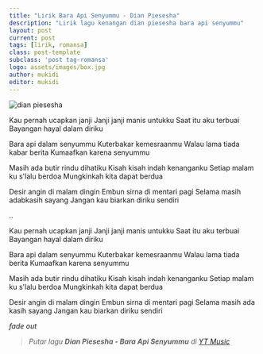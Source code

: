 ```yaml
---
title: "Lirik Bara Api Senyummu - Dian Piesesha"
description: "Lirik lagu kenangan dian piesesha bara api senyummu"
layout: post
current: post
tags: [lirik, romansa]
class: post-template
subclass: 'post tag-romansa'
logo: assets/images/box.jpg
author: mukidi
editor: mukidi
---
```


![dian piesesha](https://cdn.statically.io/img/media.suara.com/pictures/480x260/2019/10/01/34081-dian-piesesha-dokumentasi-pribadi.jpg)

Kau pernah ucapkan janji
Janji janji manis untukku
Saat itu aku terbuai
Bayangan hayal dalam diriku


Bara api dalam senyummu
Kuterbakar kemesraanmu
Walau lama tiada kabar berita
Kumaafkan karena senyummu


Masih ada butir rindu dihatiku
Kisah kisah indah kenanganku
Setiap malam ku s'lalu berdoa
Mungkinkah kita dapat berdua


Desir angin di malam dingin
Embun sirna di mentari pagi
Selama masih adabkasih sayang
Jangan kau biarkan diriku sendiri

..

Kau pernah ucapkan janji
Janji janji manis untukku
Saat itu aku terbuai
Bayangan hayal dalam diriku


Bara api dalam senyummu
Kuterbakar kemesraanmu
Walau lama tiada berita
Kumaafkan karena senyummu


Masih ada butir rindu dihatiku
Kisah kisah indah kenanganku
Setiap malam ku s'lalu berdoa
Mungkinkah kita dapat berdua


Desir angin di malam dingin
Embun sirna di mentari pagi
Selama masih ada kasih sayang
Jangan kau biarkan diriku sendiri


_fade out_


> _Putar lagu **Dian Piesesha - Bara Api Senyummu** di [YT Music](https://music.youtube.com/watch?v=f0idNZJ9kVE)_
